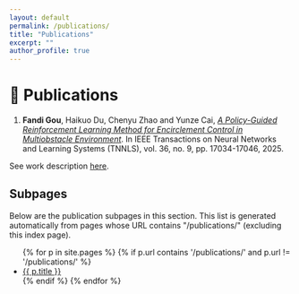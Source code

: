 ```yaml
---
layout: default
permalink: /publications/
title: "Publications"
excerpt: ""
author_profile: true
---
```

# 📖 Publications

1. **Fandi Gou**, Haikuo Du, Chenyu Zhao and Yunze Cai, *[A Policy-Guided Reinforcement Learning Method for Encirclement
Control in Multiobstacle Environment](https://ieeexplore.ieee.org/document/11006133)*. In IEEE Transactions on Neural Networks and Learning Systems (TNNLS), vol. 36, no. 9, pp. 17034-17046, 2025.

See work description [here](/publications/encirclement2025/).

## Subpages

Below are the publication subpages in this section. This list is generated automatically from pages whose URL contains "/publications/" (excluding this index page).

<ul>
{% for p in site.pages %}
	{% if p.url contains '/publications/' and p.url != '/publications/' %}
		<li><a href="{{ p.url }}">{{ p.title }}</a></li>
	{% endif %}
{% endfor %}
</ul>

<!--  
3. Keke Huang, Yimin Shi, Dujian Ding, Yifei Li, **Yang Fei**, Laks Lakshmanan, Xiaokui Xiao, ThriftLLM: On Cost-Effective Selection of Large Language Models for Optimal Query Performance, ([Preprint](https://arxiv.org/abs/2501.04901)), Oct 2024. -->

<!-- Shengyue Yao\*, **Yang Fei\***, Shanzhe Lei, Xuhong Wang, Lin Yilun, Yu Qiao, *Optimizing Organization in Multi-Agent Systems via a Time and Task Sensitive Strategy $T^2$SO: Theoretical and Practical Evidences*, (Submitted to **AAAI'25**), Aug 2024. -->
